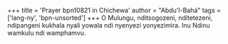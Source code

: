 +++
title = 'Prayer bpn10821 in Chichewa'
author = "Abdu'l-Bahá"
tags = ['lang-ny', 'bpn-unsorted']
+++
O Mulungu, nditsogozeni, nditetezeni, ndipangeni kukhala nyali yowala ndi nyenyezi yonyezimira.  Inu Ndinu wamkulu ndi wamphamvu.

